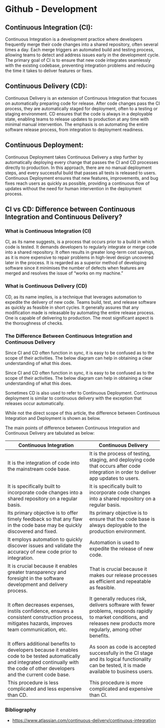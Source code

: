 # Github - Development

## Continuous Integration (CI):

Continuous Integration is a development practice where developers frequently merge their code changes into a shared repository, often several times a day. Each merge triggers an automated build and testing process, allowing teams to detect and address issues early in the development cycle. The primary goal of CI is to ensure that new code integrates seamlessly with the existing codebase, preventing integration problems and reducing the time it takes to deliver features or fixes.

## Continuous Delivery (CD):

Continuous Delivery is an extension of Continuous Integration that focuses on automatically preparing code for release. After code changes pass the CI process, they are automatically staged for deployment, often to a testing or staging environment. CD ensures that the code is always in a deployable state, enabling teams to release updates to production at any time with minimal manual intervention. The emphasis is on automating the entire software release process, from integration to deployment readiness.

## Continuous Deployment:

Continuous Deployment takes Continuous Delivery a step further by automatically deploying every change that passes the CI and CD processes directly to production. In this approach, there are no manual deployment steps, and every successful build that passes all tests is released to users. Continuous Deployment ensures that new features, improvements, and bug fixes reach users as quickly as possible, providing a continuous flow of updates without the need for human intervention in the deployment process.


## CI vs CD: Difference between Continuous Integration and Continuous Delivery?

### What is Continuous Integration (CI)

CI, as its name suggests, is a process that occurs prior to a build in which code is tested. It demands developers to regularly integrate or merge code into a shared repository. It often results in greater long-term cost savings, as it is more expensive to repair problems in high-level design uncovered later in the process. It is regarded as a superior method of developing software since it minimises the number of defects when features are merged and resolves the issue of “works on my machine.”

### What is Continuous Delivery (CD)

CD, as its name implies, is a technique that leverages automation to expedite the delivery of new code. Teams build, test, and release software as quickly as feasible in short cycles. It generally assures that any modification made is releasable by automating the entire release process. One is capable of delivering to production. The most significant aspect is the thoroughness of checks.

### The Difference Between Continuous Integration and Continuous Delivery

Since CI and CD often function in sync, it is easy to be confused as to the scope of their activities. The below diagram can help in obtaining a clear understanding of what this does.

Since CI and CD often function in sync, it is easy to be confused as to the scope of their activities. The below diagram can help in obtaining a clear understanding of what this does.

Sometimes CD is also used to refer to Continuous Deployment. Continuous deployment is similar to continuous delivery with the exception that releases occur automatically.

While not the direct scope of this article, the difference between Continuous Integration and Deployment is shown as below.

The main points of difference between Continuous Integration and Continuous Delivery are tabulated as below:

| **Continuous Integration** | **Continuous Delivery** |
|----------------------------|-------------------------|
| It is the integration of code into the mainstream code base. | It is the process of testing, staging, and deploying code that occurs after code integration in order to deliver app updates to users. |
| It is specifically built to incorporate code changes into a shared repository on a regular basis. | It is specifically built to incorporate code changes into a shared repository on a regular basis. |
| Its primary objective is to offer timely feedback so that any flaw in the code base may be quickly discovered and fixed. | Its primary objective is to ensure that the code base is always deployable to the production environment. |
| It employs automation to quickly discover issues and validate the accuracy of new code prior to integration. | Automation is used to expedite the release of new code. |
| It is crucial because it enables greater transparency and foresight in the software development and delivery process. | That is crucial because it makes our release processes as efficient and repeatable as feasible. |
| It often decreases expenses, instils confidence, ensures a consistent construction process, mitigates hazards, improves team communication, etc. | It generally reduces risk, delivers software with fewer problems, responds rapidly to market conditions, and releases new products more regularly, among other benefits. |
| It offers additional benefits to developers because it enables code to be tested automatically and integrated continually with the code of other developers and the current code base. | As soon as code is accepted successfully in the CI stage and its logical functionality can be tested, it is made available to business users. |
| This procedure is less complicated and less expensive than CD. | This procedure is more complicated and expensive than CI. |


### Bibliography

- https://www.atlassian.com/continuous-delivery/continuous-integration